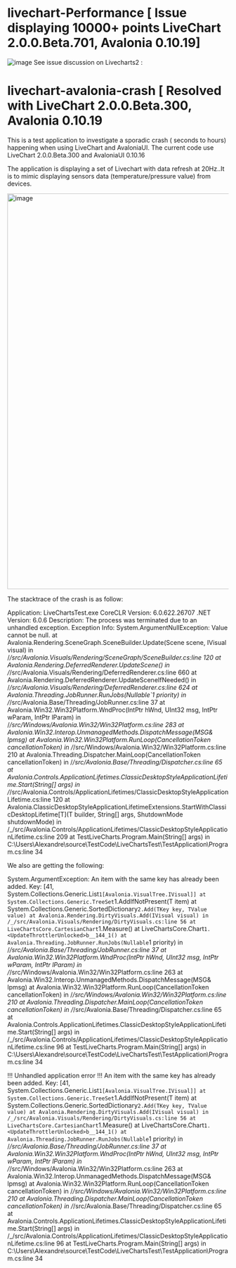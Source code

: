 # livechart-Performance [ Issue displaying 10000+ points LiveChart 2.0.0.Beta.701, Avalonia 0.10.19]

![image](https://user-images.githubusercontent.com/92173569/230513713-917eb95f-51a9-4219-bf1c-9ced2ccbf0c3.png)
See issue discussion on Livecharts2 : 

# livechart-avalonia-crash [ Resolved with LiveChart 2.0.0.Beta.300, Avalonia 0.10.19

This is a test application to investigate a sporadic crash ( seconds to hours) happening when using LiveChart and AvaloniaUI.
The current code use LiveChart 2.0.0.Beta.300 and AvaloniaUI 0.10.16

The application is displaying a set of Livechart with data refresh at 20Hz..It is to mimic displaying sensors data (temperature/pressure value) from devices.

<img width="900" alt="image" src="https://user-images.githubusercontent.com/92173569/178043924-9f40c682-3d58-46b3-955a-0752a6008290.png">



The stacktrace of the crash is as follow:

Application: LiveChartsTest.exe
CoreCLR Version: 6.0.622.26707
.NET Version: 6.0.6
Description: The process was terminated due to an unhandled exception.
Exception Info: System.ArgumentNullException: Value cannot be null.
   at Avalonia.Rendering.SceneGraph.SceneBuilder.Update(Scene scene, IVisual visual) in /_/src/Avalonia.Visuals/Rendering/SceneGraph/SceneBuilder.cs:line 120
   at Avalonia.Rendering.DeferredRenderer.UpdateScene() in /_/src/Avalonia.Visuals/Rendering/DeferredRenderer.cs:line 660
   at Avalonia.Rendering.DeferredRenderer.UpdateSceneIfNeeded() in /_/src/Avalonia.Visuals/Rendering/DeferredRenderer.cs:line 624
   at Avalonia.Threading.JobRunner.RunJobs(Nullable`1 priority) in /_/src/Avalonia.Base/Threading/JobRunner.cs:line 37
   at Avalonia.Win32.Win32Platform.WndProc(IntPtr hWnd, UInt32 msg, IntPtr wParam, IntPtr lParam) in /_/src/Windows/Avalonia.Win32/Win32Platform.cs:line 283
   at Avalonia.Win32.Interop.UnmanagedMethods.DispatchMessage(MSG& lpmsg)
   at Avalonia.Win32.Win32Platform.RunLoop(CancellationToken cancellationToken) in /_/src/Windows/Avalonia.Win32/Win32Platform.cs:line 210
   at Avalonia.Threading.Dispatcher.MainLoop(CancellationToken cancellationToken) in /_/src/Avalonia.Base/Threading/Dispatcher.cs:line 65
   at Avalonia.Controls.ApplicationLifetimes.ClassicDesktopStyleApplicationLifetime.Start(String[] args) in /_/src/Avalonia.Controls/ApplicationLifetimes/ClassicDesktopStyleApplicationLifetime.cs:line 120
   at Avalonia.ClassicDesktopStyleApplicationLifetimeExtensions.StartWithClassicDesktopLifetime[T](T builder, String[] args, ShutdownMode shutdownMode) in /_/src/Avalonia.Controls/ApplicationLifetimes/ClassicDesktopStyleApplicationLifetime.cs:line 209
   at TestLiveCharts.Program.Main(String[] args) in C:\Users\Alexandre\source\TestCode\LiveChartsTest\TestApplication\Program.cs:line 34
   
   
We also are getting the following:


System.ArgumentException: An item with the same key has already been added. Key: [41, System.Collections.Generic.List`1[Avalonia.VisualTree.IVisual]]
   at System.Collections.Generic.TreeSet`1.AddIfNotPresent(T item)
   at System.Collections.Generic.SortedDictionary`2.Add(TKey key, TValue value)
   at Avalonia.Rendering.DirtyVisuals.Add(IVisual visual) in /_/src/Avalonia.Visuals/Rendering/DirtyVisuals.cs:line 56
   at LiveChartsCore.CartesianChart`1.Measure()
   at LiveChartsCore.Chart`1.<UpdateThrottlerUnlocked>b__144_1()
   at Avalonia.Threading.JobRunner.RunJobs(Nullable`1 priority) in /_/src/Avalonia.Base/Threading/JobRunner.cs:line 37
   at Avalonia.Win32.Win32Platform.WndProc(IntPtr hWnd, UInt32 msg, IntPtr wParam, IntPtr lParam) in /_/src/Windows/Avalonia.Win32/Win32Platform.cs:line 263
   at Avalonia.Win32.Interop.UnmanagedMethods.DispatchMessage(MSG& lpmsg)
   at Avalonia.Win32.Win32Platform.RunLoop(CancellationToken cancellationToken) in /_/src/Windows/Avalonia.Win32/Win32Platform.cs:line 210
   at Avalonia.Threading.Dispatcher.MainLoop(CancellationToken cancellationToken) in /_/src/Avalonia.Base/Threading/Dispatcher.cs:line 65
   at Avalonia.Controls.ApplicationLifetimes.ClassicDesktopStyleApplicationLifetime.Start(String[] args) in /_/src/Avalonia.Controls/ApplicationLifetimes/ClassicDesktopStyleApplicationLifetime.cs:line 96
   at TestLiveCharts.Program.Main(String[] args) in C:\Users\Alexandre\source\TestCode\LiveChartsTest\TestApplication\Program.cs:line 34

!!! Unhandled application error !!!
An item with the same key has already been added. Key: [41, System.Collections.Generic.List`1[Avalonia.VisualTree.IVisual]]
   at System.Collections.Generic.TreeSet`1.AddIfNotPresent(T item)
   at System.Collections.Generic.SortedDictionary`2.Add(TKey key, TValue value)
   at Avalonia.Rendering.DirtyVisuals.Add(IVisual visual) in /_/src/Avalonia.Visuals/Rendering/DirtyVisuals.cs:line 56
   at LiveChartsCore.CartesianChart`1.Measure()
   at LiveChartsCore.Chart`1.<UpdateThrottlerUnlocked>b__144_1()
   at Avalonia.Threading.JobRunner.RunJobs(Nullable`1 priority) in /_/src/Avalonia.Base/Threading/JobRunner.cs:line 37
   at Avalonia.Win32.Win32Platform.WndProc(IntPtr hWnd, UInt32 msg, IntPtr wParam, IntPtr lParam) in /_/src/Windows/Avalonia.Win32/Win32Platform.cs:line 263
   at Avalonia.Win32.Interop.UnmanagedMethods.DispatchMessage(MSG& lpmsg)
   at Avalonia.Win32.Win32Platform.RunLoop(CancellationToken cancellationToken) in /_/src/Windows/Avalonia.Win32/Win32Platform.cs:line 210
   at Avalonia.Threading.Dispatcher.MainLoop(CancellationToken cancellationToken) in /_/src/Avalonia.Base/Threading/Dispatcher.cs:line 65
   at Avalonia.Controls.ApplicationLifetimes.ClassicDesktopStyleApplicationLifetime.Start(String[] args) in /_/src/Avalonia.Controls/ApplicationLifetimes/ClassicDesktopStyleApplicationLifetime.cs:line 96
   at TestLiveCharts.Program.Main(String[] args) in C:\Users\Alexandre\source\TestCode\LiveChartsTest\TestApplication\Program.cs:line 34
